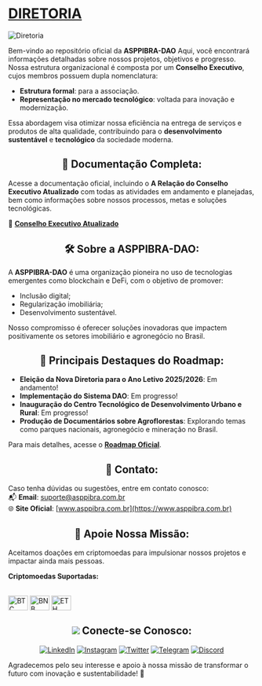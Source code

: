 # [DIRETORIA](https://www.asppibra.com.br/quem-somos/diretoria)

![Diretoria](https://github.com/ASPPIBRA-DAO/ASPPIBRA-DAO/assets/80177249/559090e5-a962-465d-aa02-3a7c547a899e)

Bem-vindo ao repositório oficial da **ASPPIBRA-DAO** Aqui, você encontrará informações detalhadas sobre nossos projetos, objetivos e progresso.
Nossa estrutura organizacional é composta por um **Conselho Executivo**, cujos membros possuem dupla nomenclatura: 
- **Estrutura formal**: para a associação.
- **Representação no mercado tecnológico**: voltada para inovação e modernização.

Essa abordagem visa otimizar nossa eficiência na entrega de serviços e produtos de alta qualidade, contribuindo para o **desenvolvimento sustentável** e **tecnológico** da sociedade moderna.


## <h2 align="center">🚀 Documentação Completa:</h2>

Acesse a documentação oficial, incluindo o **A Relação do Conselho Executivo Atualizado** com todas as atividades em andamento e planejadas, bem como informações sobre nossos processos, metas e soluções tecnológicas.

🔗 **[Conselho Executivo Atualizado](https://www.asppibra.com.br/quem-somos/diretoria)**

## <h2 align="center">🛠️ Sobre a ASPPIBRA-DAO:</h2>

A **ASPPIBRA-DAO** é uma organização pioneira no uso de tecnologias emergentes como blockchain e DeFi, com o objetivo de promover:  
- Inclusão digital;  
- Regularização imobiliária;  
- Desenvolvimento sustentável.  

Nosso compromisso é oferecer soluções inovadoras que impactem positivamente os setores imobiliário e agronegócio no Brasil.

## <h2 align="center">📌 Principais Destaques do Roadmap:</h2>

- **Eleição da Nova Diretoria para o Ano Letivo 2025/2026**: Em andamento!  
- **Implementação do Sistema DAO**: Em progresso!  
- **Inauguração do Centro Tecnológico de Desenvolvimento Urbano e Rural**: Em progresso!  
- **Produção de Documentários sobre Agroflorestas**: Explorando temas como parques nacionais, agronegócio e mineração no Brasil.  

Para mais detalhes, acesse o **[Roadmap Oficial](https://www.asppibra.com.br/quem-somos/diretoria)**.

## <h2 align="center">📧 Contato:</h2>

Caso tenha dúvidas ou sugestões, entre em contato conosco:  
📬 **Email**: [suporte@asppibra.com.br](mailto:suporte@asppibra.com.br)  
🌐 **Site Oficial**: [www.asppibra.com.br](https://www.asppibra.com.br)  

## <h2 align="center">🎁 Apoie Nossa Missão:</h2>

Aceitamos doações em criptomoedas para impulsionar nossos projetos e impactar ainda mais pessoas.  

**Criptomoedas Suportadas:**

<div style="display: inline_block"><br>
<img align="center" alt="BTC" height="30" width="40" src="https://user-images.githubusercontent.com/80177249/180482937-475896ac-4853-470f-80da-dae18bcf7748.svg">
<img align="center" alt="BNB" height="30" width="40" src="https://user-images.githubusercontent.com/80177249/180481724-2560053f-dcd3-4879-a63f-5801eb373e66.svg">
<img align="center" alt="ETH" height="30" width="40" src="https://user-images.githubusercontent.com/80177249/180481896-cf45cdde-72f9-4986-8181-9ee64fae126d.svg">

## <h2 align="center"> <img src="https://img.icons8.com/nolan/25/computer.png"/> Conecte-se Conosco:</h2>

<div align="center">

[![LinkedIn](https://img.shields.io/badge/linkedin-%230077B5.svg?&style=for-the-badge&logo=linkedin&logoColor=white)](https://linkedin.com/company/asppibra-dao/) 
[![Instagram](https://img.shields.io/badge/Instagram-%23E4405F.svg?style=for-the-badge&logo=Instagram&logoColor=white)](https://instagram.com/asppibra/) 
[![Twitter](https://img.shields.io/badge/twitter-%231DA1F2.svg?&style=for-the-badge&logo=twitter&logoColor=white)](https://twitter.com/ASPPIBRA_ORG) 
[![Telegram](https://img.shields.io/badge/Telegram-2CA5E0?style=for-the-badge&logo=telegram&logoColor=white)](https://t.me/Mundo_Digital_BR) 
[![Discord](https://img.shields.io/badge/Discord-7289DA?style=for-the-badge&logo=discord&logoColor=white)](https://discord)

</div>

Agradecemos pelo seu interesse e apoio à nossa missão de transformar o futuro com inovação e sustentabilidade! 🌱

